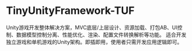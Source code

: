 # TinyUnityFramework-TUF
Unity游戏开发整体解决方案，MVC底层/上层设计、资源加载、打包AB、UI控制、数据模型控制分离、性能优化、渲染、配置文件转换解析等功能。
适合开发独立游戏和单机游戏的Unity架构。即插即用，使用者只需开发应用逻辑即可。

